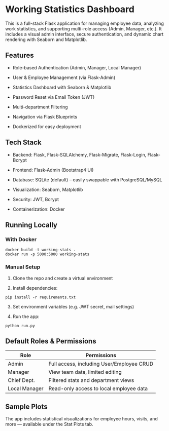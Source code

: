 # Working Statistics Dashboard

This is a full-stack Flask application for managing employee data, analyzing work statistics, and supporting multi-role access (Admin, Manager, etc.).
It includes a visual admin interface, secure authentication, and dynamic chart rendering with Seaborn and Matplotlib.

## Features

- Role-based Authentication (Admin, Manager, Local Manager)

- User & Employee Management (via Flask-Admin)

- Statistics Dashboard with Seaborn & Matplotlib

- Password Reset via Email Token (JWT)

- Multi-department Filtering

- Navigation via Flask Blueprints

- Dockerized for easy deployment


## Tech Stack

- Backend: Flask, Flask-SQLAlchemy, Flask-Migrate, Flask-Login, Flask-Bcrypt

- Frontend: Flask-Admin (Bootstrap4 UI)

- Database: SQLite (default) – easily swappable with PostgreSQL/MySQL

- Visualization: Seaborn, Matplotlib

- Security: JWT, Bcrypt

- Containerization: Docker


## Running Locally

### With Docker

```
docker build -t working-stats .
docker run -p 5000:5000 working-stats
```

### Manual Setup

1. Clone the repo and create a virtual environment

2. Install dependencies:

```
pip install -r requirements.txt

```

3. Set environment variables (e.g. JWT secret, mail settings)

4. Run the app:

```
python run.py

```

## Default Roles & Permissions

| Role       	| Permissions                                 	|
|----------------|-------------------------------------------------|
| Admin      	| Full access, including User/Employee CRUD   	|
| Manager    	| View team data, limited editing             	|
| Chief Dept.	| Filtered stats and department views         	|
| Local Manager  | Read-only access to local employee data     	|



## Sample Plots

The app includes statistical visualizations for employee hours, visits, and more — available under the Stat Plots tab.


